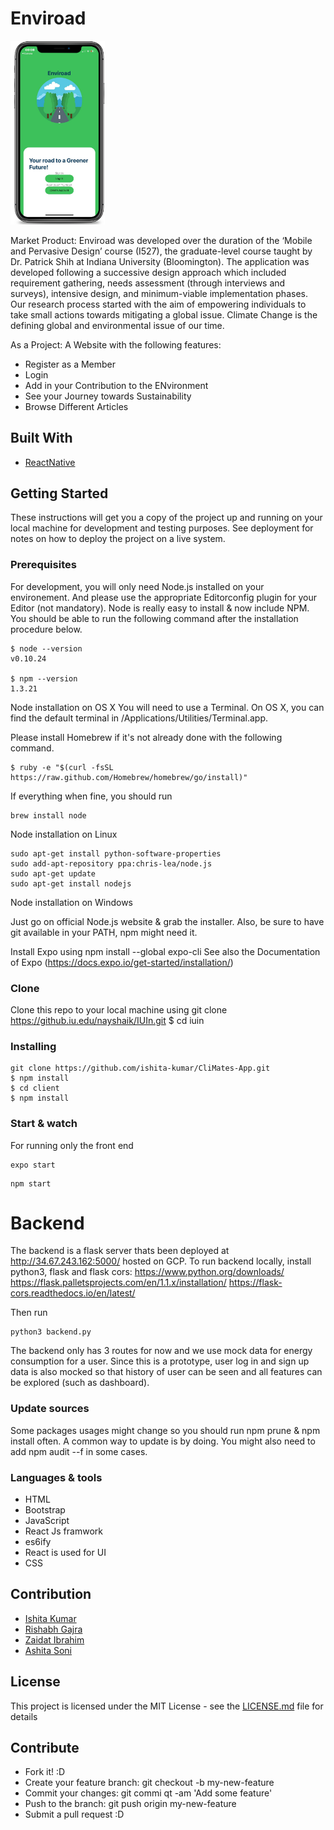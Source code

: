 # Enviroad

<img src="enviroad.png"
width="30%" height="30%"
     alt="Design"
     style="float: center; margin-right: 10px;" />

Market Product:
Enviroad was developed over the duration of the ‘Mobile and Pervasive Design’ course (I527), the graduate-level course taught by Dr. Patrick Shih at Indiana University (Bloomington). The application was developed following a successive design approach which included requirement gathering, needs assessment (through interviews and surveys), intensive design, and minimum-viable implementation phases. Our research process started with the aim of empowering individuals to take small actions towards mitigating a global issue. Climate Change is the defining global and environmental issue of our time.


As a Project:
A Website with the following features:
- Register as a Member
- Login 
- Add in your Contribution to the ENvironment
- See your Journey towards Sustainability 
- Browse Different Articles

## Built With

- [ReactNative](https://reactnative.dev/ )


## Getting Started

These instructions will get you a copy of the project up and running on your local machine for development and testing purposes. See deployment for notes on how to deploy the project on a live system.

### Prerequisites

For development, you will only need Node.js installed on your environement. And please use the appropriate Editorconfig plugin for your Editor (not mandatory).
Node is really easy to install & now include NPM. You should be able to run the following command after the installation procedure below.

```
$ node --version
v0.10.24

$ npm --version
1.3.21
```

Node installation on OS X
You will need to use a Terminal. On OS X, you can find the default terminal in /Applications/Utilities/Terminal.app.

Please install Homebrew if it's not already done with the following command.
```
$ ruby -e "$(curl -fsSL https://raw.github.com/Homebrew/homebrew/go/install)"
```

If everything when fine, you should run
```
brew install node
```

Node installation on Linux

```
sudo apt-get install python-software-properties
sudo add-apt-repository ppa:chris-lea/node.js
sudo apt-get update
sudo apt-get install nodejs

```  


Node installation on Windows

Just go on official Node.js website & grab the installer. Also, be sure to have git available in your PATH, npm might need it.

Install Expo using npm install --global expo-cli
See also the Documentation of Expo (https://docs.expo.io/get-started/installation/)
### Clone

Clone this repo to your local machine using git clone https://github.iu.edu/nayshaik/IUIn.git
$ cd iuin
### Installing



```
git clone https://github.com/ishita-kumar/CliMates-App.git
$ npm install
$ cd client
$ npm install
```

### Start & watch

For running only the front end 


``` 
expo start  
```

``` 
npm start  
```

# Backend
The backend is a flask server thats been deployed at http://34.67.243.162:5000/ hosted on GCP. 
To run backend locally, install python3, flask and flask cors:
https://www.python.org/downloads/
https://flask.palletsprojects.com/en/1.1.x/installation/
https://flask-cors.readthedocs.io/en/latest/

Then run 
``` 
python3 backend.py
```

The backend only has 3 routes for now and we use mock data for energy consumption for a user. Since this is a prototype, user log in and sign up data is also mocked so that history of user can be seen and all features can be explored (such as dashboard). 

### Update sources

Some packages usages might change so you should run npm prune & npm install often. A common way to update is by doing. You might also need to add npm audit --f in some cases.


### Languages & tools

- HTML 
- Bootstrap 
- JavaScript 
- React Js framwork 
- es6ify 
- React is used for UI
- CSS


## Contribution
- [Ishita Kumar](https://github.com/ishita-kumar)
- [Rishabh Gajra](https://github.com/ishita-kumar)
- [Zaidat Ibrahim](https://github.com/ishita-kumar)
- [Ashita Soni](https://github.com/ishita-kumar)



## License

This project is licensed under the MIT License - see the [LICENSE.md](LICENSE.md) file for details

## Contribute

- Fork it! :D
- Create your feature branch: git checkout -b my-new-feature
- Commit your changes: git commi qt -am 'Add some feature'
- Push to the branch: git push origin my-new-feature
- Submit a pull request :D